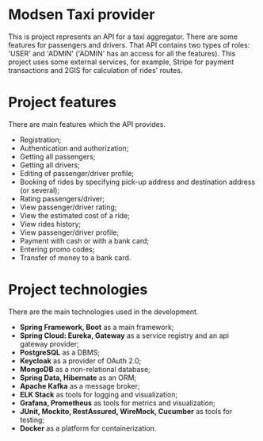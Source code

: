 # Modsen Taxi provider

This is project represents an API for a taxi aggregator. There are some features for passengers and drivers. That API 
contains two types of roles: 'USER' and 'ADMIN' ('ADMIN' has an access for all the features). This project uses some 
external services, for example, Stripe for payment transactions and 2GIS for calculation of rides' routes. 

# Project features

There are main features which the API provides.

+ Registration;
+ Authentication and authorization;
+ Getting all passengers;
+ Getting all drivers;
+ Editing of passenger/driver profile;
+ Booking of rides by specifying pick-up address and destination address (or several);
+ Rating passengers/driver;
+ View passenger/driver rating;
+ View the estimated cost of a ride;
+ View rides history;
+ View passenger/driver profile;
+ Payment with cash or with a bank card;
+ Entering promo codes;
+ Transfer of money to a bank card.

# Project technologies

There are the main technologies used in the development.

+ **Spring Framework, Boot** as a main framework;
+ **Spring Cloud: Eureka, Gateway** as a service registry and an api gateway provider;
+ **PostgreSQL** as a DBMS;
+ **Keycloak** as a provider of OAuth 2.0;
+ **MongoDB** as a non-relational database;
+ **Spring Data, Hibernate** as an ORM;
+ **Apache Kafka** as a message broker;
+ **ELK Stack** as tools for logging and visualization;
+ **Grafana, Prometheus** as tools for metrics and visualization;
+ **JUnit, Mockito, RestAssured, WireMock, Cucumber** as tools for testing;
+ **Docker** as a platform for containerization.

